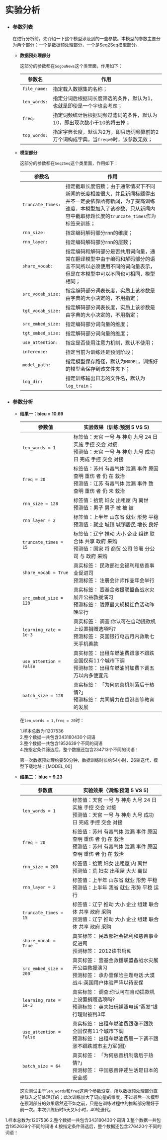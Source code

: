 # 实验分析

- ### 参数列表

  在进行分析前，先介绍一下这个模型涉及到的一些参数。本模型的参数主要分为两个部分：一个是数据预处理部分，一个是Seq2Seq模型部分。

  - **数据预处理部分**

    这部分的参数都在`SogouNews`这个类里面，作用如下：

    | 参数名       | 作用                                                         |
    | ------------ | ------------------------------------------------------------ |
    | `file_name:` | 指定载入数据集的名称；                                       |
    | `len_words:` | 指定分词后根据词长度筛选的条件，默认为1，也就是即使是一个字也会考虑； |
    | `freq:`      | 指定词频统计后根据词频过滤词的条件，默认为10，即出现次数小于10的将去掉； |
    | `top_words:` | 指定字典长度，默认为2万，即只选词频靠前的2万个词构成字典，当`freq>0`时，该参数无效； |
  
  - **模型部分**
  
    这部分的参数都在`Seq2Seq`这个类里面，作用如下：
  
    | 参数名            | 作用                                                         |
    | ----------------- | ------------------------------------------------------------ |
    | `truncate_times:` | 指定截取长度倍数；由于通常情况下不同新闻的长度相差很大，并且新闻标题得出并不一定要依靠所有新闻，为了提高训练速度，本模型加入了该参数，只从新闻内容中截取标题长度的`truncate_times`作为标签来训练； |
    | `rnn_size:`       | 指定编码解码部分rnn的维度；                                  |
    | `rnn_layer:`      | 指定编码解码部分rnn的层数；                                  |
    | `share_vocab:`    | 指定编码和解码部分是否共用词向量，通常在翻译模型中由于编码和解码部分的语言不同所以必须使用不同的词向量表示，但是在本模型中可以不同也可相同，模型相同； |
    | `src_vocab_size:` | 指定编码部分词表长度，实质上该参数是由字典的大小决定的，不用指定； |
    | `tgt_vocab_size:` | 指定解码部分词表长度，实质上该参数是由字典的大小决定的，不用指定； |
    | `src_embed_size:` | 指定编码部分词向量的维度；                                   |
    | `tgt_embed_size:` | 指定解码部分词向量的维度；                                   |
    | `use_attention:`  | 指定是否使用注意力机制，默认不使用；                         |
    | `inference:`      | 指定当前为训练还是预测阶段；                                 |
    | `model_path:`     | 指定模型保存路径，默认为`MODEL`，训练好的模型会保存到该文件夹下； |
    | `log_dir:`        | 指定训练输出日志的文件名，默认为`log_train`；                |

- ### **参数分析**

  - **结果一：bleu = 10.69**

    | 参数值                  | 实验效果（训练:预测  5 VS 5)                                 |
    | ----------------------- | ------------------------------------------------------------ |
    | `len_words = 1`         | 标签值：天宫 一号 与 神舟 九号 24 日 实施 手控 交会 对接<br>预测值：天宫 一号 与 神舟 九号 成功 日 完成 手控 交会 对接 |
    | `freq = 20`             | 标签值：苏州 有毒气体 泄漏 事件 原因 查明 重伤 者 仍 在 救治<br/>预测值：江苏 有毒气体 泄漏 事件 致 查明 重伤 者 仍 未 救治 |
    | `rnn_size = 128`        | 标签值：拾荒 妇女 出租屋 内 离世<br/>预测值：男子 男子 被 被 被 |
    | `rnn_layer = 2`         | 标签值：上半年 山东省 就业 形势 平稳<br/>预测值：就业 城镇 城镇居民 增长 良好 |
    | `truncate_times = 15`   | 标签值：辽宁 推动 大小 企业 组建 联合体 共享 政府 采购<br/>预测值：国家 将 商贸 公司 签署 分公司 与 政府 采购 |
    | `share_vocab = True`    | 真实标签： 民政部社会福利和慈善事业促进司<br/>预测标签： 注册会计师作品年会举行 |
    | `src_embed_size = 128`  | 真实标签： 壹基金救援联盟备战水灾展开公益救援演习<br/>预测标签： 陇原最大规模红色活动昨晚举行 |
    | `learning_rate = 1e-3`  | 真实标签： 调查:你认可在自动提款机上设置捐赠选项吗?<br/>预测标签： 英国银行电击月内救助七天手机<UNK>善款 |
    | `use_attention = False` | 真实标签： 出租车燃油费跟涨不跟跌 全国仅有11个城市下调<br/>预测标签： 出租车燃油附加费下调五万以内多便宜元 |
    | `batch_size = 128`      | 真实标签： 「为何慈善机制落后于热情?」<br/>预测标签： 共同努力在香港高等教育的发展 |

    在`len_words = 1,freq = 20`时：

    1.样本总数为:1207536<br>
    2.整个数据一共包含343180430个词语<br>
    3.整个数据一共包含1952639个不同的词语<br>
    4.按指定条件筛选后，整个数据还包含234713个不同的词语！<br>

    第一次数据预处理约要50分钟，数据训练时长约54小时，26轮迭代，模型下载地址：[MODEL_00]
    
    
    
  - **结果二： blue = 9.23**
  
    | 参数值                  | 实验效果（训练:预测  5 VS 5)                                 |
    | ----------------------- | ------------------------------------------------------------ |
    | `len_words = 1`         | 标签值：天宫 一号 与 神舟 九号 24 日 实施 手控 交会 对接 <br>预测值：天宫 一号 与 神舟 九号 成功 日 完成 手控 交会 对接 |
    | `freq = 20`             | 标签值：苏州 有毒气体 泄漏 事件 原因 查明 重伤 者 仍 在 救治<br/>预测值：苏州 有毒气体 泄漏 事件 原因 查明 重伤 者 仍 在 救治 |
    | `rnn_size = 200`        | 标签值：拾荒 妇女 出租屋 内 离世<br/>预测值：荒 妇女 出租屋 大火 离世 |
    | `rnn_layer = 2`         | 标签值：上半年 山东省 就业 形势 平稳 <br/>预测值：上半年 我省 就业 形势 平稳 运行 |
    | `truncate_times = 15`   | 标签值：辽宁 推动 大小 企业 组建 联合体 共享 政府 采购 <br/>预测值：辽宁 推动 大小 企业 组建 联合体 共享 政府 采购 |
    | `share_vocab = True`    | 真实标签： 民政部社会福利和慈善事业促进司 <br/>预测标签： 2012读书<UNK>启动 |
    | `src_embed_size = 200`  | 真实标签： 壹基金救援联盟备战水灾展开公益救援演习 <br/>预测标签： 承办壹保险主题电话:大漠战斗:英国用户体验严阵以待安保 |
    | `learning_rate = 1e-3`  | 真实标签： 调查:你认可在自动提款机上设置捐赠选项吗? <br/>预测标签： 英夫妇玩裸照电话“蒸发”银行理财被判3年 |
    | `use_attention = False` | 真实标签： 出租车燃油费跟涨不跟跌 全国仅有11个城市下调 <br/>预测标签： 出租车燃油费周一下调不跟涨不跟跌城市主力军(图) |
    | `batch_size = 64`       | 真实标签： 「为何慈善机制落后于热情?」 <br/>预测标签： 中国慈善评述生活是日本的安全感 |
  
    这次测试由于`len_words`和`freq`这两个参数没变，所以数据预处理部分直接载入之前处理好的；此次训练加大了词向量的维度，不过最后一次模型在预测部分的效果居然还不如之前，只是在训练过程中的推断部分稍好于前一次。本次训练历时5天又5小时，40轮迭代。



1.样本总数为:1207536
2.整个数据一共包含343180430个词语
3.整个数据一共包含1952639个不同的词语
4.按指定条件筛选后，整个数据还包含276420个不同的词语！